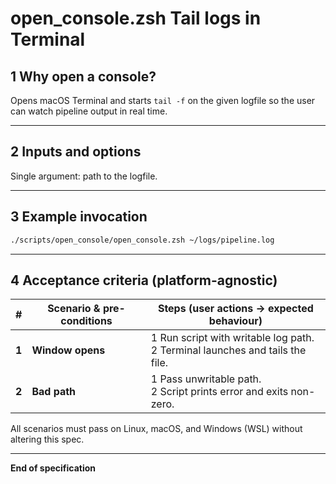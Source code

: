 # open_console.zsh Tail logs in Terminal

## 1 Why open a console?

Opens macOS Terminal and starts `tail -f` on the given logfile so the user can
watch pipeline output in real time.

---

## 2 Inputs and options

Single argument: path to the logfile.

---

## 3 Example invocation

```bash
./scripts/open_console/open_console.zsh ~/logs/pipeline.log
```

---

## 4 Acceptance criteria (platform-agnostic)

| # | Scenario & pre-conditions | Steps (user actions -> expected behaviour) |
| --- | ------------------------------------------------------------ | ------------------------------------------------------ |
| **1** | **Window opens** | 1 Run script with writable log path.<br>2 Terminal launches and tails the file. |
| **2** | **Bad path** | 1 Pass unwritable path.<br>2 Script prints error and exits non-zero. |

All scenarios must pass on Linux, macOS, and Windows (WSL) without altering this spec.

---

**End of specification**
